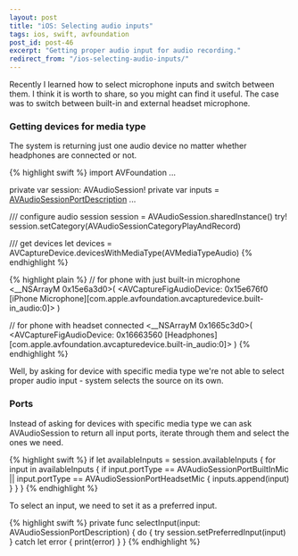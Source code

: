 ```yaml
---
layout: post
title: "iOS: Selecting audio inputs"
tags: ios, swift, avfoundation
post_id: post-46
excerpt: "Getting proper audio input for audio recording."
redirect_from: "/ios-selecting-audio-inputs/"
---
```

Recently I learned how to select microphone inputs and switch between them.
I think it is worth to share, so you might can find it useful. The case was
to switch between built-in and external headset microphone.


### Getting devices for media type
The system is returning just one audio device no matter whether headphones
are connected or not.

{% highlight swift %}
import AVFoundation
...

private var session: AVAudioSession!
private var inputs = [AVAudioSessionPortDescription]()
...

/// configure audio session
session = AVAudioSession.sharedInstance()
try! session.setCategory(AVAudioSessionCategoryPlayAndRecord)

/// get devices
let devices = AVCaptureDevice.devicesWithMediaType(AVMediaTypeAudio)
{% endhighlight %}


{% highlight plain %}
// for phone with just built-in microphone
<__NSArrayM 0x15e6a3d0>(
<AVCaptureFigAudioDevice: 0x15e676f0 [iPhone Microphone][com.apple.avfoundation.avcapturedevice.built-in_audio:0]>
)

// for phone with headset connected
<__NSArrayM 0x1665c3d0>(
<AVCaptureFigAudioDevice: 0x16663560 [Headphones][com.apple.avfoundation.avcapturedevice.built-in_audio:0]>
)
{% endhighlight %}

Well, by asking for device with specific media type we're not able to select proper
audio input - system selects the source on its own.

### Ports
Instead of asking for devices with specific media type we can ask AVAudioSession
to return all input ports, iterate through them and select the ones we need.

{% highlight swift %}
if let availableInputs = session.availableInputs {
    for input in availableInputs {
        if input.portType == AVAudioSessionPortBuiltInMic ||
            input.portType == AVAudioSessionPortHeadsetMic {
            inputs.append(input)
        }
    }
}
{% endhighlight %}

To select an input, we need to set it as a preferred input.

{% highlight swift %}
private func selectInput(input: AVAudioSessionPortDescription) {
    do {
        try session.setPreferredInput(input)
    } catch let error {
        print(error)
    }
}
{% endhighlight %}
